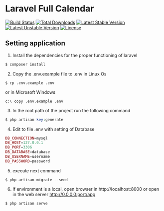 # Laravel Full Calendar

[![Build Status](https://travis-ci.org/laravel/framework.svg)](https://travis-ci.org/laravel/framework)
[![Total Downloads](https://poser.pugx.org/laravel/framework/d/total.svg)](https://packagist.org/packages/laravel/framework)
[![Latest Stable Version](https://poser.pugx.org/laravel/framework/v/stable.svg)](https://packagist.org/packages/laravel/framework)
[![Latest Unstable Version](https://poser.pugx.org/laravel/framework/v/unstable.svg)](https://packagist.org/packages/laravel/framework)
[![License](https://poser.pugx.org/laravel/framework/license.svg)](https://packagist.org/packages/laravel/framework)

## Setting application
1. Install the dependencies for the proper functioning of laravel 
```php
$ composer install
```
2. Copy the .env.example file to .env 
in Linux Os
```
$ cp .env.example .env
```
or in Microsoft Windows
```
c:\ copy .env.example .env
```

3. In the root path of the project run the following command

```php
$ php artisan key:generate
```

4. Edit to file .env with setting of Database

```php
DB_CONNECTION=mysql
DB_HOST=127.0.0.1
DB_PORT=3306
DB_DATABASE=database
DB_USERNAME=username
DB_PASSWORD=password
```

5. execute next command

```
$ php artisan migrate --seed
```

6. If environment is a local, open browser in http://localhost:8000 or open in the web server http://0.0.0.0:port/app

```
$ php artisan serve
```